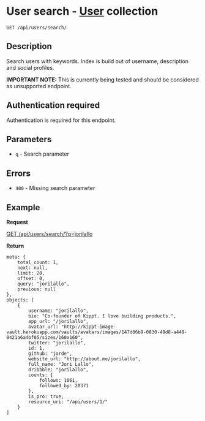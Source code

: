 # User search - [User](https://github.com/kippt/api-documentation/blob/master/objects/user.md) collection

    GET /api/users/search/

## Description

Search users with keywords. Index is build out of username, description and social profiles.

**IMPORTANT NOTE:** This is currently being tested and should be considered as unsupported endpoint.

## Authentication required

Authentication is required for this endpoint.

## Parameters

- <code>q</code> - Search parameter

## Errors

- <code>400</code> - Missing search parameter

## Example
**Request**

[GET /api/users/search/?q=jorilallo](https://grandcentral.kippt.com/api/users/search/?q=jorilallo)

**Return**

    meta: {
        total_count: 1,
        next: null,
        limit: 20,
        offset: 0,
        query: "jorilallo",
        previous: null
    },
    objects: [
        {
            username: "jorilallo",
            bio: "Co-founder of Kippt. I love building products.",
            app_url: "/jorilallo",
            avatar_url: "http://kippt-image-vault.herokuapp.com/vaults/avatars/images/147d86b9-0830-49d8-a449-0421a6a4bf05/sizes/160x160",
            twitter: "jorilallo",
            id: 1,
            github: "jorde",
            website_url: "http://about.me/jorilallo",
            full_name: "Jori Lallo",
            dribbble: "jorilallo",
            counts: {
                follows: 1061,
                followed_by: 20371
            },
            is_pro: true,
            resource_uri: "/api/users/1/"
        }
    ]